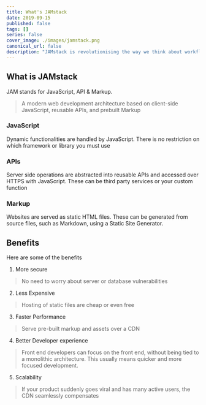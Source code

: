 ```yaml
---
title: What's JAMstack
date: 2019-09-15
published: false
tags: []
series: false
cover_image: ./images/jamstack.png
canonical_url: false
description: "JAMstack is revolutionising the way we think about workflow by providing a simpler developer experience, better performance, lower cost and greater scalability."
---
```


## What is JAMstack  
JAM stands for JavaScript, API & Markup.

> A modern web development architecture based on client-side JavaScript, reusable APIs, and prebuilt Markup

### JavaScript
Dynamic functionalities are handled by JavaScript. There is no restriction on which framework or library you must use

### APIs
Server side operations are abstracted into reusable APIs and accessed over HTTPS with JavaScript. These can be third party services or your custom function

### Markup
Websites are served as static HTML files. These can be generated from source files, such as Markdown, using a Static Site Generator.

## Benefits
Here are some of the benefits
1. More secure
>No need to worry about server or database vulnerabilities

2. Less Expensive
>Hosting of static files are cheap or even free

3. Faster Performance
>Serve pre-built markup and assets over a CDN

4. Better Developer experience
>Front end developers can focus on the front end, without being tied to a monolithic architecture. This usually means quicker and more focused development.

5. Scalability
>If your product suddenly goes viral and has many active users, the CDN seamlessly compensates
